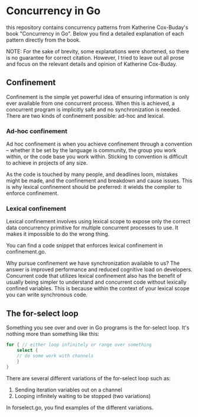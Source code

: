 # Concurrency in Go

this repository contains concurrency patterns from Katherine Cox-Buday's book "Concurrency in Go". Below you find a detailed explanation of each pattern directly from the book.

NOTE: For the sake of brevity, some explanations were shortened, so there is no guarantee for correct citation. However, I tried to leave out all prose and focus on the relevant details and opinion of Katherine Cox-Buday. 

## Confinement

Confinement is the simple yet powerful idea of ensuring information is only ever available from one concurrent process. When this is achieved, a concurrent program is implicitly safe and no synchronization is needed.
There are two kinds of confinement possible: ad-hoc and lexical.

### Ad-hoc confinement
Ad hoc confinement is when you achieve confinement through a convention – whether it be set by the language is community, the group you work within, or the code base you work within.
Sticking to convention is difficult to achieve in projects of any size.

As the code is touched by many people, and deadlines loom, mistakes might be made, and the confinement and breakdown and cause issues. This is why lexical confinement should be preferred: it wields the compiler to enforce confinement.

### Lexical confinement
Lexical confinement involves using lexical scope to expose only the correct data concurrency primitive for multiple concurrent processes to use. It makes it impossible to do the wrong thing.

You can find a code snippet that enforces lexical confinement in confinement.go.

Why pursue confinement we have synchronization available to us? The answer is improved performance and reduced cognitive load on developers.
Concurrent code that utilizes lexical confinement also has the benefit of usually being simpler to understand and concurrent code without lexically confined variables. This is because within the context of your lexical scope you can write synchronous code.

## The for-select loop

Something you see over and over in Go programs is the for-select loop. It's nothing more than something like this:

```go
for { // either loop infinitely or range over something
    select {
    // do some work with channels
    }
}
```

There are several different variations of the for-select loop such as:
1. Sending iteration variables out on a channel
2. Looping infinitely waiting to be stopped (two variations)

In forselect.go, you find examples of the different variations.